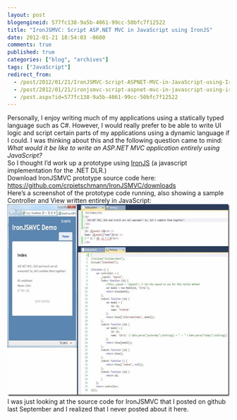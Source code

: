 ```yaml
---
layout: post
blogengineid: 577fc138-9a5b-4061-99cc-50bfc7f12522
title: "IronJSMVC: Script ASP.NET MVC in JavaScript using IronJS"
date: 2012-01-21 18:54:03 -0600
comments: true
published: true
categories: ["blog", "archives"]
tags: ["JavaScript"]
redirect_from: 
  - /post/2012/01/21/IronJSMVC-Script-ASPNET-MVC-in-JavaScript-using-IronJS
  - /post/2012/01/21/ironjsmvc-script-aspnet-mvc-in-javascript-using-ironjs
  - /post.aspx?id=577fc138-9a5b-4061-99cc-50bfc7f12522
---
```

<!-- more -->

Personally, I enjoy writing much of my applications using a statically typed language such as C#. However, I would really prefer to be able to write UI logic and script certain parts of my applications using a dynamic language if I could. I was thinking about this and the following question came to mind:  
*What would it be like to write an ASP.NET MVC application entirely using JavaScript?*  
So I thought I’d work up a prototype using <a href="https://github.com/fholm/IronJS/">IronJS</a> (a javascript implementation for the .NET DLR.)  
Download IronJSMVC prototype source code here:    
<a title="https://github.com/crpietschmann/IronJSMVC/downloads" href="https://github.com/crpietschmann/IronJSMVC/downloads">https://github.com/crpietschmann/IronJSMVC/downloads</a>  
Here’s a screenshot of the prototype code running, also showing a sample Controller and View written entirely in JavaScript:  
<a href="/files/IronJSMVC_Preview1_Screenshot.jpg"><img style="background-image: none; border-right-width: 0px; padding-left: 0px; padding-right: 0px; display: inline; border-top-width: 0px; border-bottom-width: 0px; border-left-width: 0px; padding-top: 0px" title="IronJSMVC_Preview1_Screenshot" border="0" alt="IronJSMVC_Preview1_Screenshot" src="/files/IronJSMVC_Preview1_Screenshot_thumb.jpg" width="644" height="435" /></a>  
I was just looking at the source code for IronJSMVC that I posted on github last September and I realized that I never posted about it here.
